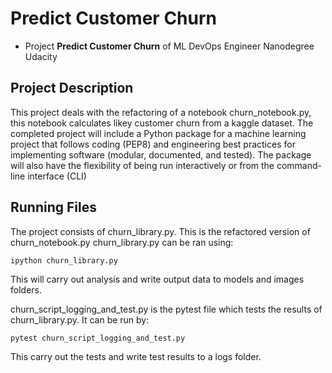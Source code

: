 # Predict Customer Churn

- Project **Predict Customer Churn** of ML DevOps Engineer Nanodegree Udacity

## Project Description
This project deals with the refactoring of a notebook churn_notebook.py, this notebook calculates
likey customer churn from a kaggle dataset.  The completed project will include a Python package for a machine learning project that follows coding (PEP8) and engineering best practices for implementing software (modular, documented, and tested). The package will also have the flexibility of being run interactively or from the command-line interface (CLI) 


## Running Files
The project consists of churn_library.py.  This is the refactored version of churn_notebook.py
churn_library.py can be ran using:
```
ipython churn_library.py
```

This will carry out analysis and write output data to models and images folders.

churn_script_logging_and_test.py is the pytest file which tests the results of churn_library.py.  It can be run by:
```
pytest churn_script_logging_and_test.py
```
This carry out the tests and write test results to a logs folder.


